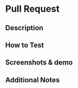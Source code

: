 # Pull Request

## Description
<!-- Provide a brief description of the changes in this PR -->

## How to Test
<!-- Provide step-by-step instructions on how to test these changes -->

## Screenshots & demo
<!-- Add screenshots or gif -->

## Additional Notes
<!-- Add any other information about the PR here -->
